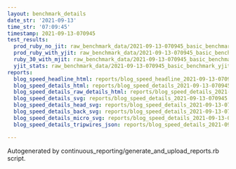 ```yaml
---
layout: benchmark_details
date_str: '2021-09-13'
time_str: '07:09:45'
timestamp: 2021-09-13-070945
test_results:
  prod_ruby_no_jit: raw_benchmark_data/2021-09-13-070945_basic_benchmark_prod_ruby_no_jit.json
  prod_ruby_with_yjit: raw_benchmark_data/2021-09-13-070945_basic_benchmark_prod_ruby_with_yjit.json
  ruby_30_with_mjit: raw_benchmark_data/2021-09-13-070945_basic_benchmark_ruby_30_with_mjit.json
  yjit_stats: raw_benchmark_data/2021-09-13-070945_basic_benchmark_yjit_stats.json
reports:
  blog_speed_headline_html: reports/blog_speed_headline_2021-09-13-070945.html
  blog_speed_details_html: reports/blog_speed_details_2021-09-13-070945.html
  blog_speed_details_raw_details_html: reports/blog_speed_details_2021-09-13-070945.raw_details.html
  blog_speed_details_svg: reports/blog_speed_details_2021-09-13-070945.svg
  blog_speed_details_head_svg: reports/blog_speed_details_2021-09-13-070945.head.svg
  blog_speed_details_back_svg: reports/blog_speed_details_2021-09-13-070945.back.svg
  blog_speed_details_micro_svg: reports/blog_speed_details_2021-09-13-070945.micro.svg
  blog_speed_details_tripwires_json: reports/blog_speed_details_2021-09-13-070945.tripwires.json

---
```

Autogenerated by continuous_reporting/generate_and_upload_reports.rb script.
